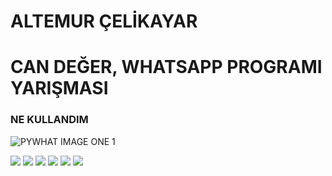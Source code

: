 # ALTEMUR ÇELİKAYAR
# CAN DEĞER, WHATSAPP PROGRAMI YARIŞMASI

### NE KULLANDIM

![PYWHAT IMAGE ONE 1](https://user-images.githubusercontent.com/67932543/134151961-49ade9b7-43e9-4724-b28e-0e10760c825e.PNG)

![](https://img.shields.io/github/stars/pandao/editor.md.svg) ![](https://img.shields.io/github/forks/pandao/editor.md.svg) ![](https://img.shields.io/github/tag/pandao/editor.md.svg) ![](https://img.shields.io/github/release/pandao/editor.md.svg) ![](https://img.shields.io/github/issues/pandao/editor.md.svg) ![](https://img.shields.io/bower/v/editor.md.svg)
